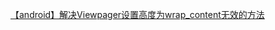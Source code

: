 [【android】解决Viewpager设置高度为wrap_content无效的方法](https://blog.csdn.net/u011494050/article/details/38796561)